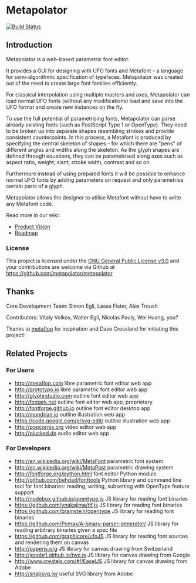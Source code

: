 Metapolator
==============

[![Build Status](https://drone.io/github.com/metapolator/metapolator/status.png)](https://drone.io/github.com/metapolator/metapolator/latest)

## Introduction

Metapolator is a web-based parametric font editor.

It provides a GUI for designing with UFO fonts and Metafont – a language for semi-algorithmic specification of typefaces. Metapolator was created out of the need to create large font families efficiently.

For classical interpolation using multiple masters and axes, Metapolator can load normal UFO fonts (without any modifications) load and save into the UFO format and create new instances on the fly.

To use the full potential of parametrising fonts, Metapolator can parse already existing fonts (such as PostScript Type 1 or OpenType). They need to be broken up into separate shapes resembling strokes and provide consistent counterpoints. In this process, a Metafont is produced by specifying the central skeleton of shapes – for which there are "pens" of different angles and widths along the skeleton. As the glyph shapes are defined through equations, they can be parametrised along axes such as aspect ratio, weight, slant, stroke width, contrast and so on.

Furthermore instead of using prepared fonts it will be possible to enhance normal UFO fonts by adding parameters on request and only parametrise certain parts of a glyph.

Metapolator allows the designer to utilise Metafont without have to write any Metafont code.

Read more in our wiki:

* [Product Vision](https://github.com/metapolator/metapolator/wiki/Product-Vision)
* [Roadmap](https://github.com/metapolator/metapolator/wiki/roadmap)

### License

This project is licensed under the [GNU General Public License v3.0](http://www.gnu.org/copyleft/gpl.html) and your contributions are welcome via Github at <https://github.com/metapolator/metapolator>

## Thanks

Core Development Team: Simon Egli, Lasse Fister, Alex Troush

Contributors: Vitaly Volkov, Walter Egli, Nicolas Pauly, Wei Huang, you?

Thanks to [metaflop](http://www.metaflop.com) for inspiration and Dave Crossland for initiating this project!

## Related Projects

### For Users

* http://metaflop.com libre parametric font editor web app
* http://prototypo.io libre parametric font editor web app
* http://glyphrstudio.com outline font editor web app
* http://fontark.net outline font editor web app, proprietary
* http://fontforge.github.io outline font editor desktop app
* http://mondrian.io outline illustration web app
* https://code.google.com/p/svg-edit/ outline illustration web app
* http://popcornjs.org video editor web app
* http://plucked.de audio editor web app

### For Developers

* http://en.wikipedia.org/wiki/MetaFont parametric font system
* http://en.wikipedia.org/wiki/MetaPost parametric drawing system
* http://fontforge.org/python.html font editor Python module
* http://github.com/behdad/fonttools Python library and command line tool for font binaries: reading, writing, subsetting with OpenType feature support 
* http://nodebox.github.io/opentype.js JS library for reading font binaries
* https://github.com/ynakajima/ttf.js JS library for reading font binaries
* https://github.com/bramstein/opentype JS library for reading font binaries
* https://github.com/Pomax/A-binary-parser-generator/ JS library for reading arbitrary binaries given a spec file
* https://github.com/graphicore/ufoJS JS library for reading font sources and rendering them on canvas
* http://paperjs.org JS library for canvas drawing from Switzerland
* http://jonobr1.github.io/two.js JS library for canvas drawing from Google
* http://www.createjs.com/#!/EaselJS JS library for canvas drawing from Adobe
* http://snapsvg.io/ useful SVG library from Adobe
